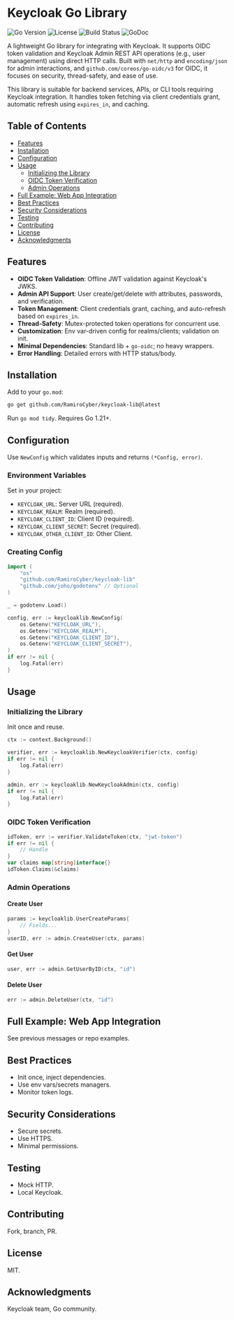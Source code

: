 # Keycloak Go Library

![Go Version](https://img.shields.io/badge/Go-1.21%2B-blue)
![License](https://img.shields.io/badge/License-MIT-green)
![Build Status](https://img.shields.io/badge/Build-Passing-brightgreen) <!-- Add actual badges if available -->
![GoDoc](https://pkg.go.dev/badge/github.com/RamiroCyber/keycloak-lib?status.svg)

A lightweight Go library for integrating with Keycloak. It supports OIDC token validation and Keycloak Admin REST API operations (e.g., user management) using direct HTTP calls. Built with `net/http` and `encoding/json` for admin interactions, and `github.com/coreos/go-oidc/v3` for OIDC, it focuses on security, thread-safety, and ease of use.

This library is suitable for backend services, APIs, or CLI tools requiring Keycloak integration. It handles token fetching via client credentials grant, automatic refresh using `expires_in`, and caching.

## Table of Contents
- [Features](#features)
- [Installation](#installation)
- [Configuration](#configuration)
- [Usage](#usage)
  - [Initializing the Library](#initializing-the-library)
  - [OIDC Token Verification](#oidc-token-verification)
  - [Admin Operations](#admin-operations)
- [Full Example: Web App Integration](#full-example-web-app-integration)
- [Best Practices](#best-practices)
- [Security Considerations](#security-considerations)
- [Testing](#testing)
- [Contributing](#contributing)
- [License](#license)
- [Acknowledgments](#acknowledgments)

## Features
- **OIDC Token Validation**: Offline JWT validation against Keycloak's JWKS.
- **Admin API Support**: User create/get/delete with attributes, passwords, and verification.
- **Token Management**: Client credentials grant, caching, and auto-refresh based on `expires_in`.
- **Thread-Safety**: Mutex-protected token operations for concurrent use.
- **Customization**: Env var-driven config for realms/clients; validation on init.
- **Minimal Dependencies**: Standard lib + `go-oidc`; no heavy wrappers.
- **Error Handling**: Detailed errors with HTTP status/body.

## Installation
Add to your `go.mod`:

```bash
go get github.com/RamiroCyber/keycloak-lib@latest
```

Run `go mod tidy`. Requires Go 1.21+.

## Configuration
Use `NewConfig` which validates inputs and returns `(*Config, error)`.

### Environment Variables
Set in your project:

- `KEYCLOAK_URL`: Server URL (required).
- `KEYCLOAK_REALM`: Realm (required).
- `KEYCLOAK_CLIENT_ID`: Client ID (required).
- `KEYCLOAK_CLIENT_SECRET`: Secret (required).
- `KEYCLOAK_OTHER_CLIENT_ID`: Other Client.


### Creating Config
```go
import (
	"os"
	"github.com/RamiroCyber/keycloak-lib"
	"github.com/joho/godotenv" // Optional
)

_ = godotenv.Load()

config, err := keycloaklib.NewConfig(
	os.Getenv("KEYCLOAK_URL"),
	os.Getenv("KEYCLOAK_REALM"),
	os.Getenv("KEYCLOAK_CLIENT_ID"),
	os.Getenv("KEYCLOAK_CLIENT_SECRET"),
)
if err != nil {
	log.Fatal(err)
}
```

## Usage

### Initializing the Library
Init once and reuse.

```go
ctx := context.Background()

verifier, err := keycloaklib.NewKeycloakVerifier(ctx, config)
if err != nil {
	log.Fatal(err)
}

admin, err := keycloaklib.NewKeycloakAdmin(ctx, config)
if err != nil {
	log.Fatal(err)
}
```

### OIDC Token Verification
```go
idToken, err := verifier.ValidateToken(ctx, "jwt-token")
if err != nil {
	// Handle
}
var claims map[string]interface{}
idToken.Claims(&claims)
```

### Admin Operations
#### Create User
```go
params := keycloaklib.UserCreateParams{
	// Fields...
}
userID, err := admin.CreateUser(ctx, params)
```

#### Get User
```go
user, err := admin.GetUserByID(ctx, "id")
```

#### Delete User
```go
err := admin.DeleteUser(ctx, "id")
```

## Full Example: Web App Integration
See previous messages or repo examples.

## Best Practices
- Init once, inject dependencies.
- Use env vars/secrets managers.
- Monitor token logs.

## Security Considerations
- Secure secrets.
- Use HTTPS.
- Minimal permissions.

## Testing
- Mock HTTP.
- Local Keycloak.

## Contributing
Fork, branch, PR.

## License
MIT.

## Acknowledgments
Keycloak team, Go community.